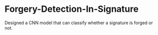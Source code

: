 # Forgery-Detection-In-Signature
Designed a CNN model that can classify whether a signature is forged or not.
